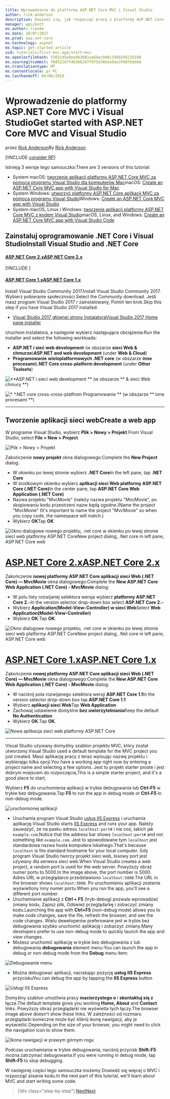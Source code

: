 ```yaml
---
title: Wprowadzenie do platformy ASP.NET Core MVC i Visual Studio
author: rick-anderson
description: Dowiedz się, jak rozpocząć pracę z platformy ASP.NET Core MVC i Visual Studio.
manager: wpickett
ms.author: riande
ms.date: 10/07/2017
ms.prod: asp.net-core
ms.technology: aspnet
ms.topic: get-started-article
uid: tutorials/first-mvc-app/start-mvc
ms.openlocfilehash: 5302cd5e8eebb3601aa64ac946c356b54521b198
ms.sourcegitcommit: f8852267f463b62d7f975e56bea9aa3f68fbbdeb
ms.translationtype: MT
ms.contentlocale: pl-PL
ms.lasthandoff: 04/06/2018
---
```

# <a name="get-started-with-aspnet-core-mvc-and-visual-studio"></a><span data-ttu-id="82bd9-103">Wprowadzenie do platformy ASP.NET Core MVC i Visual Studio</span><span class="sxs-lookup"><span data-stu-id="82bd9-103">Get started with ASP.NET Core MVC and Visual Studio</span></span>

<span data-ttu-id="82bd9-104">przez [Rick Anderson](https://twitter.com/RickAndMSFT)</span><span class="sxs-lookup"><span data-stu-id="82bd9-104">By [Rick Anderson](https://twitter.com/RickAndMSFT)</span></span>

[!INCLUDE [consider RP](../../includes/razor.md)]

<span data-ttu-id="82bd9-105">Istnieją 3 wersje tego samouczka:</span><span class="sxs-lookup"><span data-stu-id="82bd9-105">There are 3 versions of this tutorial:</span></span>

* <span data-ttu-id="82bd9-106">System macOS: [tworzenie aplikacji platformy ASP.NET Core MVC za pomocą programu Visual Studio dla komputerów Mac](xref:tutorials/first-mvc-app-mac/start-mvc)</span><span class="sxs-lookup"><span data-stu-id="82bd9-106">macOS: [Create an ASP.NET Core MVC app with Visual Studio for Mac](xref:tutorials/first-mvc-app-mac/start-mvc)</span></span>
* <span data-ttu-id="82bd9-107">System Windows: [utworzyć platformy ASP.NET Core aplikacji MVC za pomocą programu Visual Studio](xref:tutorials/first-mvc-app/start-mvc)</span><span class="sxs-lookup"><span data-stu-id="82bd9-107">Windows: [Create an ASP.NET Core MVC app with Visual Studio](xref:tutorials/first-mvc-app/start-mvc)</span></span>
* <span data-ttu-id="82bd9-108">System macOS, Linux i Windows: [tworzenie aplikacji platformy ASP.NET Core MVC z kodem Visual Studio](xref:tutorials/first-mvc-app-xplat/start-mvc)</span><span class="sxs-lookup"><span data-stu-id="82bd9-108">macOS, Linux, and Windows: [Create an ASP.NET Core MVC app with Visual Studio Code](xref:tutorials/first-mvc-app-xplat/start-mvc)</span></span>

## <a name="install-visual-studio-and-net-core"></a><span data-ttu-id="82bd9-109">Zainstaluj oprogramowanie .NET Core i Visual Studio</span><span class="sxs-lookup"><span data-stu-id="82bd9-109">Install Visual Studio and .NET Core</span></span>

#### <a name="aspnet-core-2xtabaspnetcore2x"></a>[<span data-ttu-id="82bd9-110">ASP.NET Core 2.x</span><span class="sxs-lookup"><span data-stu-id="82bd9-110">ASP.NET Core 2.x</span></span>](#tab/aspnetcore2x/)
[!INCLUDE [](~/includes/net-core-prereqs.md)]

#### <a name="aspnet-core-1xtabaspnetcore1x"></a>[<span data-ttu-id="82bd9-111">ASP.NET Core 1.x</span><span class="sxs-lookup"><span data-stu-id="82bd9-111">ASP.NET Core 1.x</span></span>](#tab/aspnetcore1x/)
<span data-ttu-id="82bd9-112">Install Visual Studio Community 2017.</span><span class="sxs-lookup"><span data-stu-id="82bd9-112">Install Visual Studio Community 2017.</span></span> <span data-ttu-id="82bd9-113">Wybierz pobieranie społeczności.</span><span class="sxs-lookup"><span data-stu-id="82bd9-113">Select the Community download.</span></span> <span data-ttu-id="82bd9-114">Jeśli masz program Visual Studio 2017 r zainstalowany, Pomiń ten krok.</span><span class="sxs-lookup"><span data-stu-id="82bd9-114">Skip this step if you have Visual Studio 2017 installed.</span></span>

* [<span data-ttu-id="82bd9-115">Visual Studio 2017 głównej strony Instalatora</span><span class="sxs-lookup"><span data-stu-id="82bd9-115">Visual Studio 2017 Home page installer</span></span>](https://www.visualstudio.com/)

<span data-ttu-id="82bd9-116">Uruchom Instalatora, a następnie wybierz następujące obciążenia:</span><span class="sxs-lookup"><span data-stu-id="82bd9-116">Run the installer and select the following workloads:</span></span>

* <span data-ttu-id="82bd9-117">**ASP.NET i sieć web development** (w obszarze **sieci Web & chmurze**)</span><span class="sxs-lookup"><span data-stu-id="82bd9-117">**ASP.NET and web development** (under **Web & Cloud**)</span></span>
* <span data-ttu-id="82bd9-118">**Programowanie wieloplatformowych .NET core** (w obszarze **inne procesami**)</span><span class="sxs-lookup"><span data-stu-id="82bd9-118">**.NET Core cross-platform development** (under **Other Toolsets**)</span></span>

![**ASP.NET i sieci web development ** (w obszarze ** & sieci Web chmury **)](start-mvc/_static/web_workload.png)

![* *.NET core cross-cross-platfrom Programowanie ** (w obszarze ** inne procesami **)](start-mvc/_static/x_plat_wl.png)

* * *
## <a name="create-a-web-app"></a><span data-ttu-id="82bd9-121">Tworzenie aplikacji sieci web</span><span class="sxs-lookup"><span data-stu-id="82bd9-121">Create a web app</span></span>

<span data-ttu-id="82bd9-122">W programie Visual Studio, wybierz **Plik > Nowy > Projekt**.</span><span class="sxs-lookup"><span data-stu-id="82bd9-122">From Visual Studio, select  **File > New > Project**.</span></span>

![Plik > Nowy > Projekt](start-mvc/_static/alt_new_project.png)

<span data-ttu-id="82bd9-124">Zakończenie **nowy projekt** okna dialogowego:</span><span class="sxs-lookup"><span data-stu-id="82bd9-124">Complete the **New Project** dialog:</span></span>

* <span data-ttu-id="82bd9-125">W okienku po lewej stronie wybierz **.NET Core**</span><span class="sxs-lookup"><span data-stu-id="82bd9-125">In the left pane, tap **.NET Core**</span></span>
* <span data-ttu-id="82bd9-126">W środkowym okienku wybierz **aplikacji sieci Web platformy ASP.NET Core (.NET Core)**</span><span class="sxs-lookup"><span data-stu-id="82bd9-126">In the center pane, tap **ASP.NET Core Web Application (.NET Core)**</span></span>
* <span data-ttu-id="82bd9-127">Nazwa projektu "MvcMovie" (należy nazwa projektu "MvcMovie", po skopiowaniu kodu przestrzeni nazw będą zgodne.)</span><span class="sxs-lookup"><span data-stu-id="82bd9-127">Name the project "MvcMovie" (It's important to name the project "MvcMovie" so when you copy code, the namespace will match.)</span></span>
* <span data-ttu-id="82bd9-128">Wybierz **OK**</span><span class="sxs-lookup"><span data-stu-id="82bd9-128">Tap **OK**</span></span>

![<span data-ttu-id="82bd9-129">Okno dialogowe nowego projektu, .net core w okienku po lewej stronie sieci web platformy ASP.NET Core</span><span class="sxs-lookup"><span data-stu-id="82bd9-129">New project dialog, .Net core in left pane, ASP.NET Core web</span></span> ](start-mvc/_static/new_project2.png)


# <a name="aspnet-core-2xtabaspnetcore2x"></a>[<span data-ttu-id="82bd9-130">ASP.NET Core 2.x</span><span class="sxs-lookup"><span data-stu-id="82bd9-130">ASP.NET Core 2.x</span></span>](#tab/aspnetcore2x)

<span data-ttu-id="82bd9-131">Zakończenie **nowej platformy ASP.NET Core aplikacji sieci Web (.NET Core) — MvcMovie** okna dialogowego:</span><span class="sxs-lookup"><span data-stu-id="82bd9-131">Complete the **New ASP.NET Core Web Application (.NET Core) - MvcMovie** dialog:</span></span>

* <span data-ttu-id="82bd9-132">W polu listy rozwijanej selektora wersja wybierz **platformy ASP.NET Core 2.-**</span><span class="sxs-lookup"><span data-stu-id="82bd9-132">In the version selector drop-down box select **ASP.NET Core 2.-**</span></span>
* <span data-ttu-id="82bd9-133">Wybierz **Application(Model-View-Controller) w sieci Web**</span><span class="sxs-lookup"><span data-stu-id="82bd9-133">Select **Web Application(Model-View-Controller)**</span></span>
* <span data-ttu-id="82bd9-134">Wybierz **OK**.</span><span class="sxs-lookup"><span data-stu-id="82bd9-134">Tap **OK**.</span></span>

![<span data-ttu-id="82bd9-135">Okno dialogowe nowego projektu, .net core w okienku po lewej stronie sieci web platformy ASP.NET Core</span><span class="sxs-lookup"><span data-stu-id="82bd9-135">New project dialog, .Net core in left pane, ASP.NET Core web</span></span> ](start-mvc/_static/new_project22.png)

# <a name="aspnet-core-1xtabaspnetcore1x"></a>[<span data-ttu-id="82bd9-136">ASP.NET Core 1.x</span><span class="sxs-lookup"><span data-stu-id="82bd9-136">ASP.NET Core 1.x</span></span>](#tab/aspnetcore1x)

<span data-ttu-id="82bd9-137">Zakończenie **nowej platformy ASP.NET Core aplikacji sieci Web (.NET Core) — MvcMovie** okna dialogowego:</span><span class="sxs-lookup"><span data-stu-id="82bd9-137">Complete the **New ASP.NET Core Web Application (.NET Core) - MvcMovie** dialog:</span></span>

* <span data-ttu-id="82bd9-138">W naciśnij pola rozwijanego selektora wersji **ASP.NET Core 1.1**</span><span class="sxs-lookup"><span data-stu-id="82bd9-138">In the version selector drop-down box tap **ASP.NET Core 1.1**</span></span>
* <span data-ttu-id="82bd9-139">Wybierz **aplikacji sieci Web**</span><span class="sxs-lookup"><span data-stu-id="82bd9-139">Tap **Web Application**</span></span>
* <span data-ttu-id="82bd9-140">Zachowaj ustawienie domyślne **bez uwierzytelniania**</span><span class="sxs-lookup"><span data-stu-id="82bd9-140">Keep the default **No Authentication**</span></span>
* <span data-ttu-id="82bd9-141">Wybierz **OK**.</span><span class="sxs-lookup"><span data-stu-id="82bd9-141">Tap **OK**.</span></span>

![Nowa aplikacja sieci web platformy ASP.NET Core](start-mvc/_static/p3.png)

---

<span data-ttu-id="82bd9-143">Visual Studio używany domyślny szablon projektu MVC, który został utworzony.</span><span class="sxs-lookup"><span data-stu-id="82bd9-143">Visual Studio used a default template for the MVC project you just created.</span></span> <span data-ttu-id="82bd9-144">Masz aplikację pracy z teraz wpisując nazwę projektu i wybierając kilka opcji.</span><span class="sxs-lookup"><span data-stu-id="82bd9-144">You have a working app right now by entering a project name and selecting a few options.</span></span> <span data-ttu-id="82bd9-145">Jest to projekt starter proste i jest dobrym miejscem do rozpoczęcia,</span><span class="sxs-lookup"><span data-stu-id="82bd9-145">This is a simple starter project, and it's a good place to start,</span></span>

<span data-ttu-id="82bd9-146">Wybierz **F5** do uruchomienia aplikacji w trybie debugowania lub **Ctrl-F5** w trybie bez debugowania.</span><span class="sxs-lookup"><span data-stu-id="82bd9-146">Tap **F5** to run the app in debug mode or **Ctrl-F5** in non-debug mode.</span></span>
<!-- These images are also used by uid: tutorials/first-mvc-app-xplat/start-mvc -->
![uruchomionej aplikacji](start-mvc/_static/1.png)

* <span data-ttu-id="82bd9-148">Uruchamia program Visual Studio [usług IIS Express](https://docs.microsoft.com/iis/extensions/introduction-to-iis-express/iis-express-overview) i uruchamia aplikację.</span><span class="sxs-lookup"><span data-stu-id="82bd9-148">Visual Studio starts [IIS Express](https://docs.microsoft.com/iis/extensions/introduction-to-iis-express/iis-express-overview) and runs your app.</span></span> <span data-ttu-id="82bd9-149">Należy zauważyć, że na pasku adresu `localhost:port#` i nie coś, takich jak `example.com`.</span><span class="sxs-lookup"><span data-stu-id="82bd9-149">Notice that the address bar shows `localhost:port#` and not something like `example.com`.</span></span> <span data-ttu-id="82bd9-150">Jest to spowodowane tym `localhost` jest standardowa nazwa hosta komputera lokalnego.</span><span class="sxs-lookup"><span data-stu-id="82bd9-150">That's because `localhost` is the standard hostname for your local computer.</span></span> <span data-ttu-id="82bd9-151">Gdy program Visual Studio tworzy projekt sieci web, losowy port jest używany dla serwera sieci web.</span><span class="sxs-lookup"><span data-stu-id="82bd9-151">When Visual Studio creates a web project, a random port is used for the web server.</span></span> <span data-ttu-id="82bd9-152">Powyższy obraz numer portu to 5000.</span><span class="sxs-lookup"><span data-stu-id="82bd9-152">In the image above, the port number is 5000.</span></span> <span data-ttu-id="82bd9-153">Adres URL w przeglądarce przedstawiono `localhost:5000`.</span><span class="sxs-lookup"><span data-stu-id="82bd9-153">The URL in the browser shows `localhost:5000`.</span></span> <span data-ttu-id="82bd9-154">Po uruchomieniu aplikacji zostanie wyświetlony inny numer portu.</span><span class="sxs-lookup"><span data-stu-id="82bd9-154">When you run the app, you'll see a different port number.</span></span>
* <span data-ttu-id="82bd9-155">Uruchamianie aplikacji z **Ctrl + F5** (tryb-debug) pozwala wprowadzać zmiany kodu, Zapisz plik, Odśwież przeglądarkę i zobaczyć zmiany kodu.</span><span class="sxs-lookup"><span data-stu-id="82bd9-155">Launching the app with **Ctrl+F5** (non-debug mode) allows you to make code changes, save the file, refresh the browser, and see the code changes.</span></span> <span data-ttu-id="82bd9-156">Wielu deweloperów preferowane jest w trybie bez debugowania szybko uruchomić aplikację i zobaczyć zmiany.</span><span class="sxs-lookup"><span data-stu-id="82bd9-156">Many developers prefer to use non-debug mode to quickly launch the app and view changes.</span></span>
* <span data-ttu-id="82bd9-157">Możesz uruchomić aplikację w trybie bez debugowania z lub debugowania **debugowania** element menu:</span><span class="sxs-lookup"><span data-stu-id="82bd9-157">You can launch the app in debug or non-debug mode from the **Debug** menu item:</span></span>

![Debugowanie menu](start-mvc/_static/debug_menu.png)

* <span data-ttu-id="82bd9-159">Można debugować aplikacji, naciskając pozycję **usług IIS Express** przycisku</span><span class="sxs-lookup"><span data-stu-id="82bd9-159">You can debug the app by tapping the **IIS Express** button</span></span>

![Usługi IIS Express](start-mvc/_static/iis_express.png)

<span data-ttu-id="82bd9-161">Domyślny szablon umożliwia pracy **macierzystego o** i **skontaktuj się z** łącza.</span><span class="sxs-lookup"><span data-stu-id="82bd9-161">The default template gives you working **Home, About** and **Contact** links.</span></span> <span data-ttu-id="82bd9-162">Powyższy obraz przeglądarki nie wyświetla tych łączy.</span><span class="sxs-lookup"><span data-stu-id="82bd9-162">The browser image above doesn't show these links.</span></span> <span data-ttu-id="82bd9-163">W zależności od rozmiaru przeglądarki konieczne może być kliknij ikonę nawigacji, aby je wyświetlić.</span><span class="sxs-lookup"><span data-stu-id="82bd9-163">Depending on the size of your browser, you might need to click the navigation icon to show them.</span></span>

![Ikona nawigacji w prawym górnym rogu](start-mvc/_static/2.png)

<span data-ttu-id="82bd9-165">Podczas uruchamiania w trybie debugowania, naciśnij przycisk **Shift-F5** można zatrzymać debugowania.</span><span class="sxs-lookup"><span data-stu-id="82bd9-165">If you were running in debug mode, tap **Shift-F5** to stop debugging.</span></span>

<span data-ttu-id="82bd9-166">W następnej części tego samouczka możemy Dowiedz się więcej o MVC i rozpocząć pisanie kodu.</span><span class="sxs-lookup"><span data-stu-id="82bd9-166">In the next part of this tutorial, we'll learn about MVC and start writing some code.</span></span>

> [!div class="step-by-step"]
> [<span data-ttu-id="82bd9-167">Next</span><span class="sxs-lookup"><span data-stu-id="82bd9-167">Next</span></span>](adding-controller.md)  

